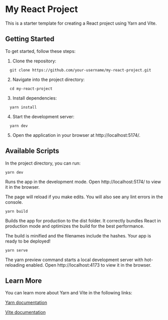 # My React Project
This is a starter template for creating a React project using Yarn and Vite.

## Getting Started
To get started, follow these steps:

1. Clone the repository:
```shell
  git clone https://github.com/your-username/my-react-project.git
```

2. Navigate into the project directory:
```shell
  cd my-react-project
```

3. Install dependencies:
```shell
  yarn install
```

4. Start the development server:
```shell
  yarn dev
```

5. Open the application in your browser at http://localhost:5174/.

## Available Scripts

In the project directory, you can run:

`yarn dev`

Runs the app in the development mode.
Open http://localhost:5174/ to view it in the browser.

The page will reload if you make edits.
You will also see any lint errors in the console.

`yarn build`

Builds the app for production to the dist folder.
It correctly bundles React in production mode and optimizes the build for the best performance.

The build is minified and the filenames include the hashes.
Your app is ready to be deployed!

`yarn serve`

The yarn preview command starts a local development server with hot-reloading enabled.
Open http://localhost:4173 to view it in the browser.

## Learn More
You can learn more about Yarn and Vite in the following links:

[Yarn documentation](https://yarnpkg.com/)

[Vite documentation](https://vitejs.dev/)

